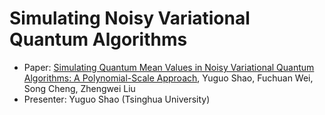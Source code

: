 # Simulating Noisy Variational Quantum Algorithms

- Paper: [Simulating Quantum Mean Values in Noisy Variational Quantum Algorithms: A Polynomial-Scale Approach](https://arxiv.org/abs/2306.05804), Yuguo Shao, Fuchuan Wei, Song Cheng, Zhengwei Liu
- Presenter: Yuguo Shao (Tsinghua University)